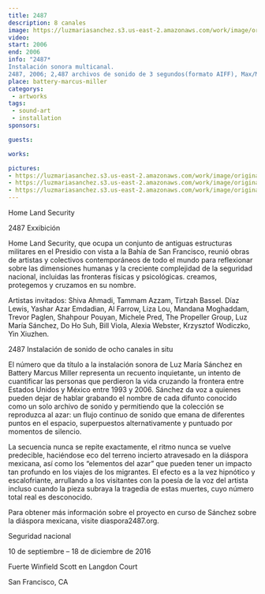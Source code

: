 ```yaml
---
title: 2487
description: 8 canales
image: https://luzmariasanchez.s3.us-east-2.amazonaws.com/work/image/original/2487-Homeland-For-site-foundation_1.jpg
video: 
start: 2006
end: 2006
info: "2487*
Instalación sonora multicanal.
2487, 2006; 2,487 archivos de sonido de 3 segundos(formato AIFF), Max/MSP patch, 16 Altavoces amplificados,computadora , computadora, e interfaz digital; edición 1/3; originalmente comisionada para Artpace San Antonio."
place: battery-marcus-miller
categorys:
 - artworks
tags: 
 - sound-art
 - installation
sponsors:

guests:

works:

pictures:
- https://luzmariasanchez.s3.us-east-2.amazonaws.com/work/image/original/2487-Homeland-For-site-foundation_1.jpg
- https://luzmariasanchez.s3.us-east-2.amazonaws.com/work/image/original/2487-Homeland-For-site-foundation_2.jpg
- https://luzmariasanchez.s3.us-east-2.amazonaws.com/work/image/original/2487-Homeland-For-site-foundation_5.jpg
---
```


Home Land Security

2487
Exxibición

Home Land Security, que ocupa un conjunto de antiguas estructuras militares en el Presidio con vista a la Bahía de San Francisco, reunió obras de artistas y colectivos contemporáneos de todo el mundo para reflexionar sobre las dimensiones humanas y la creciente complejidad de la seguridad nacional, incluidas las fronteras físicas y psicológicas. creamos, protegemos y cruzamos en su nombre.

Artistas invitados: Shiva Ahmadi, Tammam Azzam, Tirtzah Bassel. Díaz Lewis, Yashar Azar Emdadian, Al Farrow, Liza Lou, Mandana Moghaddam, Trevor Paglen, Shahpour Pouyan, Michele Pred, The Propeller Group, Luz María Sánchez, Do Ho Suh, Bill Viola, Alexia Webster, Krzysztof Wodiczko, Yin Xiuzhen.

2487 Instalación de sonido de ocho canales in situ

El número que da título a la instalación sonora de Luz María Sánchez en Battery Marcus Miller representa un recuento inquietante, un intento de cuantificar las personas que perdieron la vida cruzando la frontera entre Estados Unidos y México entre 1993 y 2006. Sánchez da voz a quienes pueden dejar de hablar grabando el nombre de cada difunto conocido como un solo archivo de sonido y permitiendo que la colección se reproduzca al azar: un flujo continuo de sonido que emana de diferentes puntos en el espacio, superpuestos alternativamente y puntuado por momentos de silencio.

La secuencia nunca se repite exactamente, el ritmo nunca se vuelve predecible, haciéndose eco del terreno incierto atravesado en la diáspora mexicana, así como los “elementos del azar” que pueden tener un impacto tan profundo en los viajes de los migrantes. El efecto es a la vez hipnótico y escalofriante, arrullando a los visitantes con la poesía de la voz del artista incluso cuando la pieza subraya la tragedia de estas muertes, cuyo número total real es desconocido.

Para obtener más información sobre el proyecto en curso de Sánchez sobre la diáspora mexicana, visite diaspora2487.org.

Seguridad nacional

10 de septiembre – 18 de diciembre de 2016

Fuerte Winfield Scott en Langdon Court

San Francisco, CA